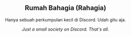<div align="center">
  <h2>Rumah Bahagia (Rahagia)</h2>
  <p>Hanya sebuah perkumpulan kecil di Discord. Udah gitu aja.</p>
  <i>Just a small society on Discord. That's all.</i>
</div>
